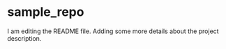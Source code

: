 # sample_repo

I am editing the README file. Adding some more details about the project description.
